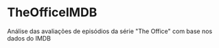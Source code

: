 # TheOfficeIMDB
Análise das avaliações de episódios da série "The Office" com base nos dados do IMDB
